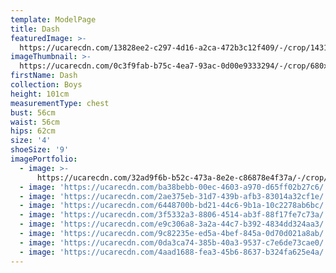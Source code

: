 ```yaml
---
template: ModelPage
title: Dash
featuredImage: >-
  https://ucarecdn.com/13828ee2-c297-4d16-a2ca-472b3c12f409/-/crop/1431x907/3,673/-/preview/
imageThumbnail: >-
  https://ucarecdn.com/0c3f9fab-b75c-4ea7-93ac-0d00e9333294/-/crop/680x920/110,0/-/preview/
firstName: Dash
collection: Boys
height: 101cm
measurementType: chest
bust: 56cm
waist: 56cm
hips: 62cm
size: '4'
shoeSize: '9'
imagePortfolio:
  - image: >-
      https://ucarecdn.com/32ad9f6b-b52c-473a-8e2e-c86878e4f37a/-/crop/1187x1607/75,146/-/preview/
  - image: 'https://ucarecdn.com/ba38bebb-00ec-4603-a970-d65ff02b27c6/'
  - image: 'https://ucarecdn.com/2ae375eb-31d7-439b-afb3-83014a32cf1e/'
  - image: 'https://ucarecdn.com/6448700b-bd21-44c6-9b1a-10c2278ab6bc/'
  - image: 'https://ucarecdn.com/3f5332a3-8806-4514-ab3f-88f17fe7c73a/'
  - image: 'https://ucarecdn.com/e9c306a8-3a2a-44c7-b392-4834dd324aa3/'
  - image: 'https://ucarecdn.com/9c82235e-ed5a-4bef-845a-0d70d021a8ab/'
  - image: 'https://ucarecdn.com/0da3ca74-385b-40a3-9537-c7e6de73cae0/'
  - image: 'https://ucarecdn.com/4aad1688-fea3-45b6-8637-b324fa625e4a/'
---
```


